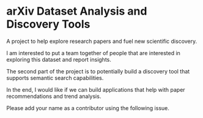 # arXiv Dataset Analysis and Discovery Tools 

A project to help explore research papers and fuel new scientific discovery.

I am interested to put a team together of people that are interested in exploring this dataset and report insights.

The second part of the project is to potentially build a discovery tool that supports semantic search capabilities.

In the end, I would like if we can build applications that help with paper recommendations and trend analysis. 

Please add your name as a contributor using the following issue. 
